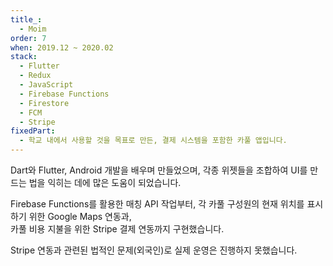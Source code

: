 ```yaml
---
title_:
  - Moim
order: 7
when: 2019.12 ~ 2020.02
stack:
  - Flutter
  - Redux
  - JavaScript
  - Firebase Functions
  - Firestore
  - FCM
  - Stripe
fixedPart:
  - 학교 내에서 사용할 것을 목표로 만든, 결제 시스템을 포함한 카풀 앱입니다.
---
```


Dart와 Flutter, Android 개발을 배우며 만들었으며, 각종 위젯들을 조합하여 UI를 만드는 법을 익히는 데에 많은 도움이 되었습니다.

Firebase Functions를 활용한 매칭 API 작업부터, 각 카풀 구성원의 현재 위치를 표시하기 위한 Google Maps 연동과,<br>
카풀 비용 지불을 위한 Stripe 결제 연동까지 구현했습니다.

Stripe 연동과 관련된 법적인 문제(외국인)로 실제 운영은 진행하지 못했습니다.
